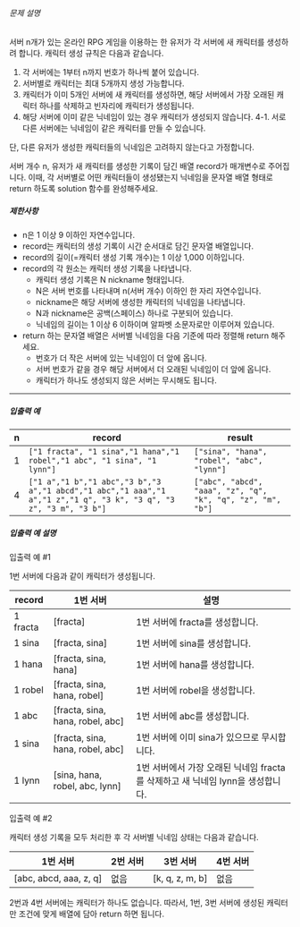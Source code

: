 ###### 문제 설명

서버 n개가 있는 온라인 RPG 게임을 이용하는 한 유저가 각 서버에 새 캐릭터를 생성하려 합니다. 캐릭터 생성 규칙은 다음과 같습니다.

1. 각 서버에는 1부터 n까지 번호가 하나씩 붙어 있습니다.
2. 서버별로 캐릭터는 최대 5개까지 생성 가능합니다.
3. 캐릭터가 이미 5개인 서버에 새 캐릭터를 생성하면, 해당 서버에서 가장 오래된 캐릭터 하나를 삭제하고 빈자리에 캐릭터가 생성됩니다.
4. 해당 서버에 이미 같은 닉네임이 있는 경우 캐릭터가 생성되지 않습니다.
   4-1. 서로 다른 서버에는 닉네임이 같은 캐릭터를 만들 수 있습니다.

단, 다른 유저가 생성한 캐릭터들의 닉네임은 고려하지 않는다고 가정합니다.

서버 개수 n, 유저가 새 캐릭터를 생성한 기록이 담긴 배열 record가 매개변수로 주어집니다. 이때, 각 서버별로 어떤 캐릭터들이 생성됐는지 닉네임을 문자열 배열 형태로 return 하도록 solution 함수를 완성해주세요.

##### 제한사항

- n은 1 이상 9 이하인 자연수입니다.
- record는 캐릭터의 생성 기록이 시간 순서대로 담긴 문자열 배열입니다.
- record의 길이(=캐릭터 생성 기록 개수)는 1 이상 1,000 이하입니다.
- record의 각 원소는 캐릭터 생성 기록을 나타냅니다.
  - 캐릭터 생성 기록은 N nickname 형태입니다.
  - N은 서버 번호를 나타내며 n(서버 개수) 이하인 한 자리 자연수입니다.
  - nickname은 해당 서버에 생성한 캐릭터의 닉네임을 나타냅니다.
  - N과 nickname은 공백(스페이스) 하나로 구분되어 있습니다.
  - 닉네임의 길이는 1 이상 6 이하이며 알파벳 소문자로만 이루어져 있습니다.
- return 하는 문자열 배열은 서버별 닉네임을 다음 기준에 따라 정렬해 return 해주세요.
  - 번호가 더 작은 서버에 있는 닉네임이 더 앞에 옵니다.
  - 서버 번호가 같을 경우 해당 서버에서 더 오래된 닉네임이 더 앞에 옵니다.
  - 캐릭터가 하나도 생성되지 않은 서버는 무시해도 됩니다.

------

##### 입출력 예

| n    | record                                                       | result                                                      |
| ---- | ------------------------------------------------------------ | ----------------------------------------------------------- |
| 1    | `["1 fracta", "1 sina","1 hana","1 robel","1 abc", "1 sina", "1 lynn"]` | `["sina", "hana", "robel", "abc", "lynn"]`                  |
| 4    | `["1 a","1 b","1 abc","3 b","3 a","1 abcd","1 abc","1 aaa","1 a","1 z","1 q", "3 k", "3 q", "3 z", "3 m", "3 b"]` | `["abc", "abcd", "aaa", "z", "q", "k", "q", "z", "m", "b"]` |

##### 입출력 예 설명

입출력 예 #1

1번 서버에 다음과 같이 캐릭터가 생성됩니다.

| record   | 1번 서버                         | 설명                                                         |
| -------- | -------------------------------- | ------------------------------------------------------------ |
| 1 fracta | [fracta]                         | 1번 서버에 fracta를 생성합니다.                              |
| 1 sina   | [fracta, sina]                   | 1번 서버에 sina를 생성합니다.                                |
| 1 hana   | [fracta, sina, hana]             | 1번 서버에 hana를 생성합니다.                                |
| 1 robel  | [fracta, sina, hana, robel]      | 1번 서버에 robel을 생성합니다.                               |
| 1 abc    | [fracta, sina, hana, robel, abc] | 1번 서버에 abc를 생성합니다.                                 |
| 1 sina   | [fracta, sina, hana, robel, abc] | 1번 서버에 이미 sina가 있으므로 무시합니다.                  |
| 1 lynn   | [sina, hana, robel, abc, lynn]   | 1번 서버에서 가장 오래된 닉네임 fracta를 삭제하고 새 닉네임 lynn을 생성합니다. |

입출력 예 #2

캐릭터 생성 기록을 모두 처리한 후 각 서버별 닉네임 상태는 다음과 같습니다.

| 1번 서버               | 2번 서버 | 3번 서버        | 4번 서버 |
| ---------------------- | -------- | --------------- | -------- |
| [abc, abcd, aaa, z, q] | 없음     | [k, q, z, m, b] | 없음     |

2번과 4번 서버에는 캐릭터가 하나도 없습니다. 따라서, 1번, 3번 서버에 생성된 캐릭터만 조건에 맞게 배열에 담아 return 하면 됩니다.